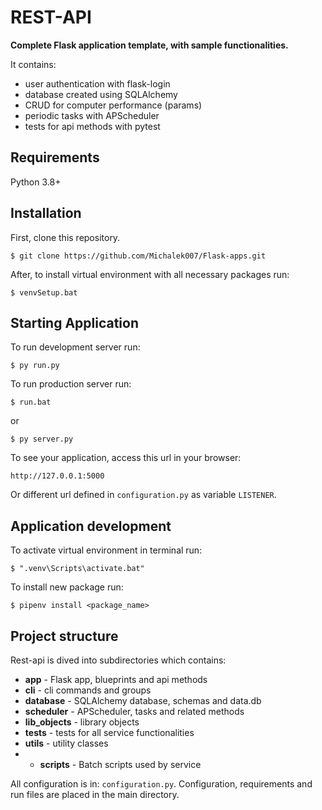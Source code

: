 # REST-API

**Complete Flask application template, with sample functionalities.**

It contains:
* user authentication with flask-login
* database created using SQLAlchemy
* CRUD for computer performance (params)
* periodic tasks with APScheduler
* tests for api methods with pytest

## Requirements

Python 3.8+

## Installation

First, clone this repository.

    $ git clone https://github.com/Michalek007/Flask-apps.git

After, to install virtual environment with all necessary packages run:

    $ venvSetup.bat

## Starting Application

To run development server run:
    
    $ py run.py

To run production server run:
    
    $ run.bat

or

    $ py server.py

To see your application, access this url in your browser: 

	http://127.0.0.1:5000

Or different url defined in `configuration.py` as variable `LISTENER`.

## Application development

To activate virtual environment in terminal run:
    
    $ ".venv\Scripts\activate.bat"

To install new package run:
    
    $ pipenv install <package_name>

## Project structure
    
Rest-api is dived into subdirectories which contains:
* **app** - Flask app, blueprints and api methods
* **cli** - cli commands and groups
* **database** - SQLAlchemy database, schemas and data.db 
* **scheduler** - APScheduler, tasks and related methods
* **lib_objects** - library objects 
* **tests** - tests for all service functionalities
* **utils** - utility classes
* * **scripts** - Batch scripts used by service

All configuration is in: `configuration.py`. 
Configuration, requirements and run files are placed in the main directory.
